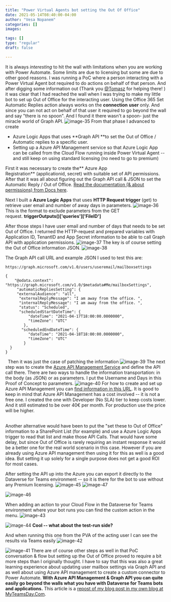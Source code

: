 ```yaml
---
title: "Power Virtual Agents bot setting the Out Of Office"
date: 2021-05-14T08:40:00-04:00
author: "Vesa Nopanem"
categories: []
images:

tags: []
type: "regular"
draft: false

---
```



It is always *interesting* to hit the wall with limitations when you are
working with Power Automate. Some limits are due to licensing but some
are due to other good reasons. I was running a PoC where a person
interacting with a Power Virtual Agent bot required to do actions on
behalf of that person. And after digging some information out (Thank
you [\@Tomasz](https://poszytek.eu/en/homepage/) for helping there! ) it
was clear that I had reached the wall when I was trying to make my
little bot to set up Out of Office for the interacting user. Using the
Office 365 Set Automatic Replies action always works on
the **connection** **user** only. And since you can not act on behalf of
that user it required to go beyond the wall and say "there is no spoon".
And I found it there wasn't a spoon- just the miracle world of Graph
API.
![image-35](https://techcommunity.microsoft.com/t5/image/serverpage/image-id/276359iD8D42A37FF90A548/image-size/large?v=v2&px=999 "image-35")
From that phase I advanced to create

-   Azure Logic Apps that uses **Graph API **to set the Out of Office /
    Automatic replies to a specific user.
-   Setting up a Azure API Management service so that Azure Logic App
    can be called from the Cloud Flow running inside Power Virtual Agent
    -- and still keep on using standard licensing (no need to go to
    premium)

First it was necessary to create the** Azure App
Registration** (applicationid, secret) with suitable set of API
permissions. After that it was all about figuring out the Graph API call
& JSON to set the Automatic Reply / Out of Office. [Read the
documentation (& about permissions) from Docs
here](https://docs.microsoft.com/en-us/graph/api/user-update-mailboxsettings?view=graph-rest-1.0&tabs=http&WT.mc_id=M365-MVP-5003326).

Next I built a **Azure Logic Apps** that uses **HTTP Request
trigger** (get) to retrieve user email and number of away days in
parameters.
![image-36](https://techcommunity.microsoft.com/t5/image/serverpage/image-id/276360i6DDA8DC36480C578/image-size/large?v=v2&px=999 "image-36")
This is the format to exclude parameters from the GET
request. **triggerOutputs()\['queries'\]\['FileID'\]**

After those steps I have user email and number of days that needs to be
set Out of Office. I returned the HTTP-request and prepared variables
with Application ID, TenantID and App Secret information to be able to
call Graph API with application permissions.
![image-37](https://techcommunity.microsoft.com/t5/image/serverpage/image-id/276361iA963AB32FC5704EE/image-size/large?v=v2&px=999 "image-37")
The key is of course setting the Out of Office information JSON.
![image-38](https://techcommunity.microsoft.com/t5/image/serverpage/image-id/276362iB7DB24B379C502A9/image-size/large?v=v2&px=999 "image-38")

The Graph API call URL and example JSON I used to test this are:
 

``` {.lia-code-sample .language-json}
https://graph.microsoft.com/v1.0/users/useremail/mailboxsettings
 
{
    "@odata.context": "https://graph.microsoft.com/v1.0/$metadata#Me/mailboxSettings",
     "automaticRepliesSetting": {
     "externalAudience": "all",
      "externalReplyMessage": "I am away from the office. ",
      "internalReplyMessage": "I am away from the office. ",
      "status": "Scheduled",
      "scheduledStartDateTime": {
          "dateTime": "2021-04-17T18:00:00.0000000",
          "timeZone": "UTC"
        },
       "scheduledEndDateTime": {
          "dateTime": "2021-04-18T18:00:00.0000000",
          "timeZone": "UTC"
        }
  }
}
```
 
Then it was just the case of patching the information
![image-39](https://techcommunity.microsoft.com/t5/image/serverpage/image-id/276363i18B2F44C26475A26/image-size/large?v=v2&px=999 "image-39")
The next step was to create the [Azure API Management
Service](https://azure.microsoft.com/en-us/services/api-management) and
define the API call there. There are two ways to handle the information
transportation: in the body (as JSON) or as parameters. I put the
Username and Days in this Proof of Concept to parameters.
![image-40](https://techcommunity.microsoft.com/t5/image/serverpage/image-id/276364i7D9CF8774AB07CA5/image-size/large?v=v2&px=999 "image-40")
For how to create and set up Azure API Management you can [find
information in this
URL](https://docs.microsoft.com/en-us/azure/api-management/?WT.mc_id=M365-MVP-5003326).
It is good to keep in mind that Azure API Management has a cost involved
-- it is not a free one. I created the one with Developer (No SLA) tier
to keep costs lower. And it still estimated to be over 40€ per month.
For production use the price will be higher.

\
Another alternative would have been to put the "set these to Out of
Office" information to a SharePoint List (for example) and use a Azure
Logic Apps trigger to read that list and make those API Calls. That
would have some delay, but since Out of Office is rarely requiring an
instant response it would be a better one for the real world scenario in
this case. However if you are already using Azure API management then
using it for this as well is a good idea. But setting it up solely for a
single purpose does not get a good ROI for most cases.

After setting the API up into the Azure you can export it directly to
the Dataverse for Teams environment -- so it is there for the bot to use
without any Premium licensing.
![image-45](https://techcommunity.microsoft.com/t5/image/serverpage/image-id/276365i1A56D5CDAFC53001/image-size/large?v=v2&px=999 "image-45")
![image-47](https://techcommunity.microsoft.com/t5/image/serverpage/image-id/276366i49D66F0C43701953/image-size/large?v=v2&px=999 "image-47")

![image-46](https://techcommunity.microsoft.com/t5/image/serverpage/image-id/276367i6710BA4F9513D517/image-size/large?v=v2&px=999 "image-46")

When adding an action to your Cloud Flow in the Dataverse for Teams
environment where your bot runs you can find the custom action in the
menu.
![image-43](https://techcommunity.microsoft.com/t5/image/serverpage/image-id/276368iD2A5E1849587A41B/image-size/large?v=v2&px=999 "image-43")

![image-44](https://techcommunity.microsoft.com/t5/image/serverpage/image-id/276369iA00F191DDCA2954D/image-size/large?v=v2&px=999 "image-44")
**Cool -- what about the test-run side?**

And when running this one from the PVA of the acting user I can see the
results via Teams easily
![image-42](https://techcommunity.microsoft.com/t5/image/serverpage/image-id/276370iA00069AD8302561E/image-size/large?v=v2&px=999 "image-42")

![image-41](https://techcommunity.microsoft.com/t5/image/serverpage/image-id/276371i3DC3DBB74814B005/image-size/large?v=v2&px=999 "image-41")
There are of course other steps as well in that PoC conversation & flow
but setting up the Out of Office proved to require a bit more steps than
I originally thought. I have to say that this was also a great learning
experience about updating user mailbox settings via Graph API and as
well about using Azure API management to create a custom connector to
Power Automate.
**With Azure API Management & Graph API you can quite easily go beyond
the walls what you have with Dataverse for Teams bots and
applications.**
This article is a [repost of my blog post in my own blog at
MyTeamsDay.Com](https://myteamsday.com/2021/04/17/pva-and-oof/).
 
